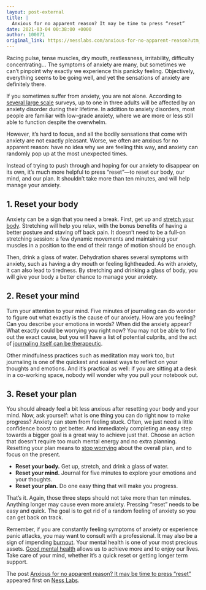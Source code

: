 ```yaml
---
layout: post-external
title: |
  Anxious for no apparent reason? It may be time to press “reset”
date: 2021-03-04 00:38:00 +0000
author: 100071
original_link: https://nesslabs.com/anxious-for-no-apparent-reason?utm_source=rss&utm_medium=rss&utm_campaign=anxious-for-no-apparent-reason
---
```


Racing pulse, tense muscles, dry mouth, restlessness, irritability, difficulty concentrating… The symptoms of anxiety are many, but sometimes we can’t pinpoint why exactly we experience this panicky feeling. Objectively, everything seems to be going well, and yet the sensations of anxiety are definitely there.

If you sometimes suffer from anxiety, you are not alone. According to [several large scale](https://www.ncbi.nlm.nih.gov/pmc/articles/PMC4610617/) surveys, up to one in three adults will be affected by an anxiety disorder during their lifetime. In addition to anxiety disorders, most people are familiar with low-grade anxiety, where we are more or less still able to function despite the overwhelm.

However, it’s hard to focus, and all the bodily sensations that come with anxiety are not exactly pleasant. Worse, we often are anxious for no apparent reason: have no idea why we are feeling this way, and anxiety can randomly pop up at the most unexpected times.

Instead of trying to push through and hoping for our anxiety to disappear on its own, it’s much more helpful to press “reset”—to reset our body, our mind, and our plan. It shouldn’t take more than ten minutes, and will help manage your anxiety.

## 1. Reset your body

Anxiety can be a sign that you need a break. First, get up and [stretch your body](https://nesslabs.com/stretching-routine). Stretching will help you relax, with the bonus benefits of having a better posture and staving off back pain. It doesn’t need to be a full-on stretching session: a few dynamic movements and maintaining your muscles in a position to the end of their range of motion should be enough.

Then, drink a glass of water. Dehydration shares several symptoms with anxiety, such as having a dry mouth or feeling lightheaded. As with anxiety, it can also lead to tiredness. By stretching and drinking a glass of body, you will give your body a better chance to manage your anxiety.

## 2. Reset your mind

Turn your attention to your mind. Five minutes of journaling can do wonder to figure out what exactly is the cause of our anxiety. How are you feeling? Can you describe your emotions in words? When did the anxiety appear? What exactly could be worrying you right now? You may not be able to find out the exact cause, but you will have a list of potential culprits, and the act of [journaling itself can be therapeutic](https://nesslabs.com/dear-diary).

Other mindfulness practices such as meditation may work too, but journaling is one of the quickest and easiest ways to reflect on your thoughts and emotions. And it’s practical as well: if you are sitting at a desk in a co-working space, nobody will wonder why you pull your notebook out.

## 3. Reset your plan

You should already feel a bit less anxious after resetting your body and your mind. Now, ask yourself: what is one thing you can do right now to make progress? Anxiety can stem from feeling stuck. Often, we just need a little confidence boost to get better. And immediately completing an easy step towards a bigger goal is a great way to achieve just that. Choose an action that doesn’t require too much mental energy and no extra planning. Resetting your plan means to [stop worrying](https://nesslabs.com/why-we-worry) about the overall plan, and to focus on the present.

- **Reset your body.** Get up, stretch, and drink a glass of water.
- **Reset your mind.** Journal for five minutes to explore your emotions and your thoughts.
- **Reset your plan.** Do one easy thing that will make you progress.

That’s it. Again, those three steps should not take more than ten minutes. Anything longer may cause even more anxiety. Pressing “reset” needs to be easy and quick. The goal is to get rid of a random feeling of anxiety so you can get back on track.

Remember, if you are constantly feeling symptoms of anxiety or experience panic attacks, you may want to consult with a professional. It may also be a sign of impending [burnout](https://nesslabs.com/creative-burnout). Your mental health is one of your most precious assets. [Good mental health](https://nesslabs.com/tag/mental-health) allows us to achieve more and to enjoy our lives. Take care of your mind, whether it’s a quick reset or getting longer term support.

The post [Anxious for no apparent reason? It may be time to press “reset”](https://nesslabs.com/anxious-for-no-apparent-reason) appeared first on [Ness Labs](https://nesslabs.com).
